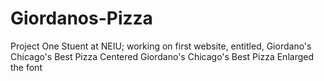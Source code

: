 # Giordanos-Pizza
Project One
Stuent at NEIU; working on first website, entitled, Giordano's Chicago's Best Pizza
Centered Giordano's Chicago's Best Pizza
Enlarged the font
